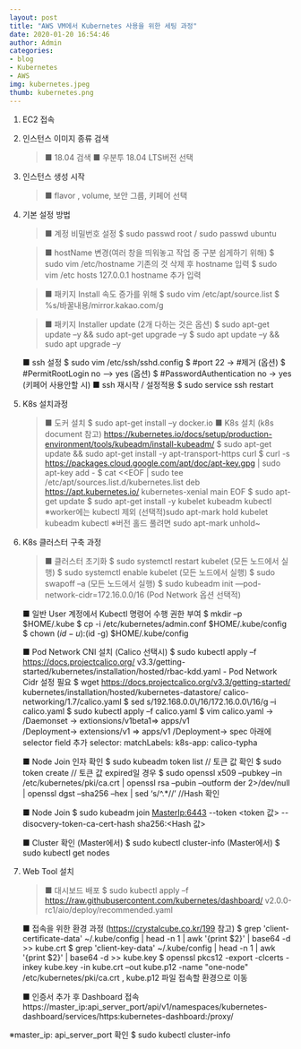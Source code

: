 ```yaml
---
layout: post
title: "AWS VM에서 Kubernetes 사용을 위한 세팅 과정"
date: 2020-01-20 16:54:46
author: Admin
categories: 
- blog 
- Kubernetes
- AWS
img: kubernetes.jpeg
thumb: kubernetes.png
---
```


1. EC2 접속

2. 인스턴스 이미지 종류 검색 
	>■ 18.04 검색
	>■ 우분투 18.04 LTS버전 선택

3. 인스턴스 생성 시작
	>■ flavor , volume, 보안 그룹, 키페어 선택
<!--more-->
4. 기본 설정 방법
	>■ 계정 비밀번호 설정
	>	$ sudo passwd root / sudo passwd ubuntu
	
	>■ hostName 변경(여러 창을 띄워놓고 작업 중 구분 쉽게하기 위해)
	>	$ sudo vim /etc/hostname	기존의 것 삭제 후 hostname 입력
	>	$ sudo vim /etc hosts		127.0.0.1 hostname 추가 입력
	
	>■ 패키지 Install 속도 증가를 위해
	>	$ sudo vim /etc/apt/source.list
	>	$ %s/바꿀내용/mirror.kakao.com/g

	>■ 패키지 Installer update (2개 다하는 것은 옵션)
	>	$ sudo apt-get update –y && sudo apt-get upgrade –y
	>	$ sudo apt update –y && sudo apt upgrade –y
	
	■ ssh 설정
		$ sudo vim /etc/ssh/sshd.config
		$ #port 22 -> #제거 (옵션)
		$ #PermitRootLogin no –> yes (옵션)
		$ #PasswordAuthentication no  -> yes (키페어 사용안할 시)
	■ ssh 재시작 / 설정적용
		$ sudo service ssh restart

5. K8s 설치과정 
	>■ 도커 설치
		$ sudo apt-get install –y docker.io
	■ K8s 설치 (k8s document 참고) 
https://kubernetes.io/docs/setup/production-environment/tools/kubeadm/install-kubeadm/
	$ sudo apt-get update && sudo apt-get install -y apt-transport-https curl
	$ curl -s https://packages.cloud.google.com/apt/doc/apt-key.gpg | sudo 		apt-key add -
	$ cat <<EOF | sudo tee /etc/apt/sources.list.d/kubernetes.list
	  deb https://apt.kubernetes.io/ kubernetes-xenial main
	  EOF
	$ sudo apt-get update
	$ sudo apt-get install -y kubelet kubeadm kubectl 
		※worker에는 kubectl 제외
	(선택적)sudo apt-mark hold kubelet kubeadm kubectl
		※버전 홀드 풀려면 sudo apt-mark unhold~
	
6. K8s 클러스터 구축 과정
	>■ 클러스터 초기화
		$ sudo systemctl restart kubelet (모든 노드에서 실행)
		$ sudo systemctl enable kubelet (모든 노드에서 실행)
		$ sudo swapoff –a (모든 노드에서 실행)
		$ sudo kubeadm init —pod-network-cidr=172.16.0.0/16
			(Pod Network 옵션 선택적)

	■ 일반 User 계정에서 Kubectl 명령어 수행 권한 부여
		$ mkdir –p $HOME/.kube
		$ cp -i /etc/kubernetes/admin.conf $HOME/.kube/config
		$ chown $(id -u):$(id -g) $HOME/.kube/config

	■ Pod Network CNI 설치 (Calico 선택시)
		$ sudo kubectl apply –f 	https://docs.projectcalico.org/
		v3.3/getting-started/kubernetes/installation/hosted/rbac-kdd.yaml		- Pod Network Cidr 설정 필요
		$ wget https://docs.projectcalico.org/v3.3/getting-started/
		kubernetes/installation/hosted/kubernetes-datastore/
		calico-networking/1.7/calico.yaml
		$ sed s/192.168.0.0\\/16/172.16.0.0\\/16/g –i calico.yaml
		$ sudo kubectl apply –f calico.yaml
		$ vim calico.yaml -> /Daemonset -> extionsions/v1beta1=> apps/v1				
                /Deployment-> extensions/v1 => apps/v1
				/Deployment-> spec 아래에 selector field 추가
			selector:
			  matchLabels:
			     k8s-app: calico-typha	
	
	■ Node Join 인자 확인
		$ sudo kubeadm token list // 토큰 값 확인
		$ sudo token create // 토큰 값 expired일 경우
		$ sudo openssl x509 –pubkey –in /etc/kubernetes/pki/ca.crt |
		openssl rsa –pubin –outform der 2>/dev/null |
		openssl dgst –sha256 –hex | sed ‘s/^.*//’	//Hash 확인
	
	■ Node Join
		$ sudo kubeadm join <MasterIp:6443> --token <token 값> 
		--disocvery-token-ca-cert-hash sha256:<Hash 값>
	
	■ Cluster 확인
		(Master에서) $ sudo kubectl cluster-info
		(Master에서) $ sudo kubectl get nodes 

7. Web Tool 설치
	>■ 대시보드 배포
$ sudo kubectl apply –f https://raw.githubusercontent.com/kubernetes/dashboard/
v2.0.0-rc1/aio/deploy/recommended.yaml
	
	
	■ 접속을 위한 환경 과정 (https://crystalcube.co.kr/199 참고)
	$ grep 'client-certificate-data' ~/.kube/config | head -n 1 | awk '{print $2}' | base64 -d >> kube.crt
	$ grep 'client-key-data' ~/.kube/config | head -n 1 | awk '{print $2}' | base64 -d >> kube.key
	$ openssl pkcs12 -export -clcerts -inkey kube.key -in kube.crt –out kube.p12 -name "one-node"
	/etc/kubernetes/pki/ca.crt , kube.p12 파일 접속할 환경으로 이동
	
	■ 인증서 추가 후 Dashboard 접속 
https://master_ip:api_server_port/api/v1/namespaces/kubernetes-dashboard/services/https:kubernetes-dashboard:/proxy/

※master_ip: api_server_port 확인
	$ sudo kubectl cluster-info